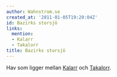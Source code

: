 ```yaml
---
author: Wahnstrom.se
created_at: '2011-01-05T19:20:04Z'
id: Bazirks storsjö
links:
  mention:
  - Kalarr
  - Takalorr
title: Bazirks storsjö
---
```


Hav som ligger mellan [Kalarr] och [Takalorr].

  [Kalarr]: Kalarr
  [Takalorr]: Takalorr